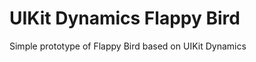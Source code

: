 UIKit Dynamics Flappy Bird
==========================

Simple prototype of Flappy Bird based on UIKit Dynamics
